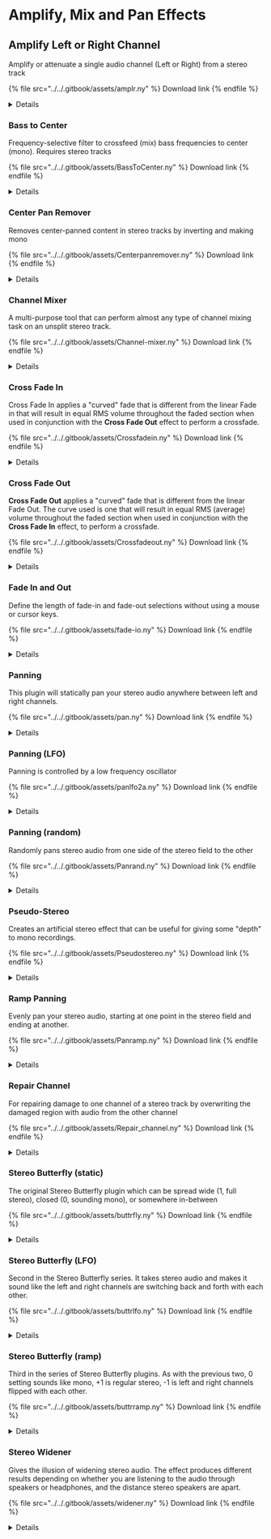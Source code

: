 # Amplify, Mix and Pan Effects

## Amplify Left or Right Channel

Amplify or attenuate a single audio channel (Left or Right) from a stereo track

{% file src="../../.gitbook/assets/amplr.ny" %}
Download link
{% endfile %}

<details>

<summary>Details</summary>

Author: [David R.Sky](https://audionyq.com/david\_r\_sky)

If you have a stereo track and want to amplify or attenuate one channel only without using the mouse, this plugin will do it.

Parameters:

1. **Channel** 0=left channel, 1=right channel (default 0).
2. **Volume** \[dB]: amplify or attenuate the channel (default 0 dB, no change in volume).

</details>

### **Bass to Center**

Frequency-selective filter to crossfeed (mix) bass frequencies to center (mono). Requires stereo tracks

{% file src="../../.gitbook/assets/BassToCenter.ny" %}
Download link
{% endfile %}

<details>

<summary>Details</summary>

Author: Jvo Studer.

Frequency-selective filter to crossfeed (mix) bass frequencies to center (mono). Requires stereo tracks.

Simulates the "Elliptic EQ" filter found on vinyl mastering consoles by means of a first order high-pass filter in the side-channel (L-R difference). This is useful to bring the bass drum (or beat in electronic music) to the center. If bass frequencies are partially out of phase there will be some bass loss which can be compensated for with the Bass Boost shelf filter (typically +0.5 dB to +2 dB will be sufficient).

Parameters:

1. **Crossover Frequency:** \[10 - 500 Hz, default = 150]
2. **Bass Feed Proportion:** \[20 - 100 %, default 95]
3. **Bass Boost:** \[0 - 6 dB, default 0.5]

</details>

### Center Pan Remover

Removes center-panned content in stereo tracks by inverting and making mono

{% file src="../../.gitbook/assets/Centerpanremover.ny" %}
Download link
{% endfile %}

<details>

<summary>Details</summary>

Author: [David R.Sky](https://audionyq.com/david\_r\_sky)

Removes center-panned content in stereo tracks by inverting and making mono. Can be used to mitigate vocals in music tracks if the vocals are panned to center. Optionally you can choose a band of frequencies to invert, rather than the whole channel. This may be less destructive of the content panned away from center. The resulting audio retains two channels, but sounds mono because both channels are panned to center.

Parameters:

1. **Invert band or channel:** \[0="band", 1="channel", default = channel]
2. **Remove frequencies above...:** \[20 - 20000 Hz, default 500]
3. **Remove frequencies below...:** \[20 - 20000 Hz, default 2000]

</details>

### Channel Mixer

A multi-purpose tool that can perform almost any type of channel mixing task on an unsplit stereo track.

{% file src="../../.gitbook/assets/Channel-mixer.ny" %}
Download link
{% endfile %}

<details>

<summary>Details</summary>

Author: Steve Daulton.

A multi-purpose tool that can perform almost any type of channel mixing task on an unsplit stereo track.

Typical uses include:

* Copying one channel of a stereo track to the other channel
* Converting a stereo track into 2 channel mono
* Stereo "widening" (or narrowing)
* Swapping left and right channels of a stereo track
* Vocal Removal
* [Mid-Side](http://en.wikipedia.org/wiki/Microphone\_practice#M.2FS\_technique:\_Mid.2FSide\_stereophony) decoding.

The plugin has 15 presets for the above and similar tasks. If the presets are not used, custom values for the mix of original left and right channel in the left and right outputs can be entered in the parameters as listed below. All values are percentages with a possible range of -100% to +100% and all default to zero value.

<-- LEFT CHANNEL OUTPUT -->

1. **from original Left channel (%):**
2. **from original Right channel (%):**\
   <-- RIGHT CHANNEL OUTPUT -->
3. **from original Left channel (%):**
4. **from original Right channel (%):**

This [Zip archive](https://wiki.audacityteam.org/w/images/3/3d/Channel-mixer.zip) download also includes a comprehensive 'FAQ' help file.

**List of Presets:**

1. Mono (Average): Creates identical left and right with 50% from the Left channel and 50% from the Right channel.
2. Mono (Both Left): Makes both channels the same as the original Left channel.
3. Mono (Both Right): Makes both channels the same as the original Right channel.
4. Extra Narrow: Almost mono but retains a little stereo separation.
5. Narrow Stereo: Reduces the stereo width (requires that the original track is true stereo).
6. Wide Stereo: Expands the stereo width (requires that the original track is true stereo).
7. Extra Wide: Same as 'Wide Stereo' but more extreme.
8. Centre to Left: Moves sounds from the middle of the stereo stage to the Left.
9. Centre to Right: Moves sounds from the middle of the stereo stage to the Right.
10. Swap Left/Right: What it says on the tin.
11. Vocal Remover (L/R invert): Removes sound from the center of the stereo mix and inverts the right channel.
12. Vocal Remover (mono): Removes sound from the center of the stereo mix.
13. Invert Left: Inverts the Left channel.
14. Invert Right: Inverts the Right channel.
15. Mid-Side Decode: A simple Mid-Side decoder.

</details>

### Cross Fade In

Cross Fade In applies a "curved" fade that is different from the linear Fade in that will result in equal RMS volume throughout the faded section when used in conjunction with the **Cross Fade Out** effect to perform a crossfade.

{% file src="../../.gitbook/assets/Crossfadein.ny" %}
Download link
{% endfile %}

<details>

<summary>Details</summary>

Author: \[multiple contributions]

Despite the name this effect does not perform an automatic "crossfade" between two tracks or adjoining audio. Instead Cross Fade In applies a "curved" fade that is different from the linear Fade in. The curve used is one that will result in equal RMS (average) volume throughout the faded section when used in conjunction with the "Cross Fade Out" effect, to perform a crossfade.

</details>

### Cross Fade Out

**Cross Fade Out** applies a "curved" fade that is different from the linear Fade Out. The curve used is one that will result in equal RMS (average) volume throughout the faded section when used in conjunction with the **Cross Fade In** effect, to perform a crossfade.

{% file src="../../.gitbook/assets/Crossfadeout.ny" %}
Download link
{% endfile %}

<details>

<summary>Details</summary>

**Cross Fade Out** applies a "curved" fade that is different from the linear Fade Out. The curve used is one that will result in equal RMS (average) volume throughout the faded section when used in conjunction with the **Cross Fade In** effect, to perform a crossfade.

</details>

### Fade In and Out

Define the length of fade-in and fade-out selections without using a mouse or cursor keys.

{% file src="../../.gitbook/assets/fade-io.ny" %}
Download link
{% endfile %}

<details>

<summary>Details</summary>

Author: [David R.Sky](https://audionyq.com/david\_r\_sky)

Define the length of fade-in and fade-out selections without using a mouse or cursor keys. Note Audacity has a Selection Toolbar providing a screen-reader friendly display of selection start time and duration which you could use for similar purpose.

Parameters:

1. **Fade in time:** \[seconds, maximum 30]
2. **Fade out time:** \[seconds, maximum 30]

</details>

### Panning

This plugin will statically pan your stereo audio anywhere between left and right channels.

{% file src="../../.gitbook/assets/pan.ny" %}
Download link
{% endfile %}

<details>

<summary>Details</summary>

Authors: [David R.Sky](https://audionyq.com/david\_r\_sky), Dominic Mazzoni

Audacity lets you pan with the keyboard instead of the mouse, but if you prefer the pan to modify the waveform immediately, this plugin will statically pan your stereo audio anywhere between left and right channels. There is only one parameter:

1. **Pan position:** \[0=left, 1=right, default is 0.5 (center-panned)]

</details>

### Panning (LFO)

Panning is controlled by a low frequency oscillator

{% file src="../../.gitbook/assets/panlfo2a.ny" %}
Download link
{% endfile %}

<details>

<summary>Details</summary>

Author: [David R.Sky](https://audionyq.com/david\_r\_sky)

Panning is controlled by a low frequency oscillator. Only works on unsplit stereo tracks. Pan the audio to center before use for best results.

Parameters:

1. **LFO frequency:** \[Hz, 0.02 - 20, default 0.1]
2. **LFO waveform:** \[sine, triangle, saw, inverted saw, pulse]
3. **Pulse waveform duty cycle:** \[percent, default 50]
4. **LFO starting phase:** \[degrees, -180 - +180, default 0]
5. **Leftmost pan position:** \[percent, default 5] - 0%=left channel, 50%=center, 100%=right channel
6. **Rightmost pan position:** \[percent, default 95] - 0%=left channel, 50%=center, 100%=right channel

</details>

### Panning (random)

Randomly pans stereo audio from one side of the stereo field to the other

{% file src="../../.gitbook/assets/Panrand.ny" %}
Download link
{% endfile %}

<details>

<summary>Details</summary>

Author: [David R.Sky](https://audionyq.com/david\_r\_sky)

Randomly pans stereo audio from one side of the stereo field to the other - just like someone is playing around with the panning knob. Requires an unsplit stereo track.

Parameters:

1. **Maximum random panning speed:** \[Hz, 0.01 - 10.00, default 0.2] - how fast the random panning changes occur
2. **Maximum stereo width:** \[percent, 0 - 100, default 100] - how far away from center the signal is panned. 0% gives no panning, 100% results in the signal being randomly panned between hard left and hard right pan positions.

</details>

### Pseudo-Stereo

Creates an artificial stereo effect that can be useful for giving some "depth" to mono recordings.

{% file src="../../.gitbook/assets/Pseudostereo.ny" %}
Download link
{% endfile %}

<details>

<summary>Details</summary>

Author: Steve Daulton

A stereo spatializer effect. Creates an artificial stereo effect that can be useful for giving some "depth" to mono recordings. Mono tracks must be converted to a 2 channel track before using the effect. To do so, click above the Mute and Solo buttons in the Track Control Panel, choose Edit > Duplicate then click on the name of the upper track and select "Make Stereo Track" from the dropdown menu.

Parameters:

1. **Select source channel:** \[Left (upper) or Right (lower)]
2. **Delay factor (%):** \[0 to 100, default 30] Higher values will produce a wider stereo effect but may sound echoey.
3. **Effect mix (%):** \[0 to 100, default 80] 0% = Dry (original signal with no effect), 100% = Wet (effect and no original signal). Higher settings will produce a more pronounced stereo effect but may leave a "hole" in the center of the stereo field. Lower values produce a more subtle effect with the original signal centered mid-stage.

</details>

### Ramp Panning

Evenly pan your stereo audio, starting at one point in the stereo field and ending at another.

{% file src="../../.gitbook/assets/Panramp.ny" %}
Download link
{% endfile %}

<details>

<summary>Details</summary>

Author: [David R.Sky](https://audionyq.com/david\_r\_sky)

Evenly pan your stereo audio, starting at one point in the stereo field and ending at another. -10 corresponds to 100% left, 0 to center and +10 to 100% right.

Parameters:

1. **Start position:** from \[where -10 - +10, default -10]
2. **End position:** from \[where -10 - +10, default +10]

</details>

### Repair Channel

For repairing damage to one channel of a stereo track by overwriting the damaged region with audio from the other channel

{% file src="../../.gitbook/assets/Repair_channel.ny" %}
Download link
{% endfile %}

<details>

<summary>Details</summary>

Author: Steve Daulton

For repairing damage to one channel of a stereo track by overwriting the damaged region with audio from the other channel. Select the damaged audio and allow additional space for cross-fading, then apply the effect.

The plugin includes an option for _Stereo Simulation_ which will often make repairs to stereo recordings less noticeable. For tracks that have little or no stereo channel separation and for synthesized tones, best results will probably be achieved with Stereo Simulation disabled.

Parameters:

1. **Which Channel to Repair:** \[Left Channel or Right Channel] The upper channel of a stereo pair is the Left channel.
2. **Stereo Simulation:** \[Enabled or Disabled]
3. **Cross-fade Time:** \[0% to 50%] 0% will cut directly from one channel to the other without fading. At 50% the fades will occupy the entire selection. For the default 20% fade, the selection should be at least 40% longer than the actual damage to be repaired.

</details>

### Stereo Butterfly (static)

The original Stereo Butterfly plugin which can be spread wide (1, full stereo), closed (0, sounding mono), or somewhere in-between

{% file src="../../.gitbook/assets/buttrfly.ny" %}
Download link
{% endfile %}

<details>

<summary>Details</summary>

Author: [David R.Sky](https://audionyq.com/david\_r\_sky)

The original Stereo Butterfly plugin, the name coming from a butterfly's wings, which can be spread wide (1, full stereo), closed (0, sounding mono), or somewhere in-between. Stereo Butterfly can even mirror the left and right channels (-1... the butterfly's flipped!). And also anywhere between the extremes from -1 to 1.

Parameters:

1. **Stereo width** \[width, between -1.0 and +1.0]

</details>

### Stereo Butterfly (LFO)

Second in the Stereo Butterfly series. It takes stereo audio and makes it sound like the left and right channels are switching back and forth with each other.

{% file src="../../.gitbook/assets/buttrlfo.ny" %}
Download link
{% endfile %}

<details>

<summary>Details</summary>

Author: [David R.Sky](https://audionyq.com/david\_r\_sky)

Second in the Stereo Butterfly series. It takes stereo audio and makes it sound like the left and right channels are switching back and forth with each other. You can define the LFO (low frequency oscillator) rate. As in Stereo Butterfly (static), -1 is stereo channels fully flipped with each other, 0 sounds like mono, and 1 is full regular stereo. The difference here is that you can define two widths, so defining how you want the stereo to be manipulated over time. For instance, from -1 to +1 means Stereo Butterfly flips the left and right channels with each other at the frequency you set. If you set the two numbers at 0 and +1, the stereo audio will change between mono-sounding and regular stereo. Set at -1 and 0, the effect will be of fully flipped stereo changing to mono-sounding. Any other numbers you choose between -1 and +1 will give intermediate effects.

Parameters:

1. **LFO frequency:** \[between 0.01 and 20 Hz]
2. **Width1:** Stereo width from \[range from -1.00 to +1.00]
3. **Width2:** to Stereo width \[range from -1.00 to +1.00]

</details>

### Stereo Butterfly (ramp)

Third in the series of Stereo Butterfly plugins. As with the previous two, 0 setting sounds like mono, +1 is regular stereo, -1 is left and right channels flipped with each other.

{% file src="../../.gitbook/assets/buttrramp.ny" %}
Download link
{% endfile %}

<details>

<summary>Details</summary>

Author: [David R.Sky](https://audionyq.com/david\_r\_sky)

Third in the series of Stereo Butterfly plugins. As with the previous two, 0 setting sounds like mono, +1 is regular stereo, -1 is left and right channels flipped with each other.

Select which value to start at and which value to finish at. The default is from 0 to 1, which creates the effect of your stereo audio starting out sounding mono, then gradually widening to full stereo as the selection progresses. Start and finish values may lie anywhere between -1 and +1.

Parameters:

1. **Spread stereo from...** \[range from -1.00 to +1.00]
2. **to:** \[range from -1.00 to +1.00]

</details>

### Stereo Widener

Gives the illusion of widening stereo audio. The effect produces different results depending on whether you are listening to the audio through speakers or headphones, and the distance stereo speakers are apart.

{% file src="../../.gitbook/assets/widener.ny" %}
Download link
{% endfile %}

<details>

<summary>Details</summary>

Author: [David R.Sky](https://audionyq.com/david\_r\_sky)

Gives the illusion of widening stereo audio. The effect produces different results depending on whether you are listening to the audio through speakers or headphones, and the distance stereo speakers are apart. The widener works by inverting both left and right channels of stereo audio, then panning those inverted signals somewhere between the center pan position and the opposite channel.

Parameters:

1. **Inverted signal volume:** \[-48 dB - -6 dB, default -18 dB]
2. **Pan position:** \[0 (center) to -100 (opposite channel), default 0]
3. **Time offset:** \[0 - 20 ms, default 0] - applying an offset can enhance the illusion.

</details>

